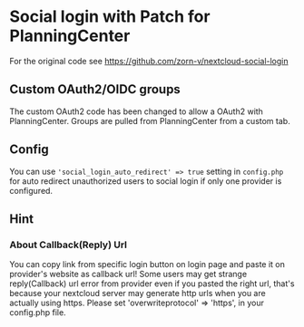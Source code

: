 # Social login with Patch for PlanningCenter

For the original code see https://github.com/zorn-v/nextcloud-social-login

## Custom OAuth2/OIDC groups

The custom OAuth2 code has been changed to allow a OAuth2 with PlanningCenter. 
Groups are pulled from PlanningCenter from a custom tab.

## Config

You can use `'social_login_auto_redirect' => true` setting in `config.php` for auto redirect unauthorized users to social login if only one provider is configured.

## Hint

### About Callback(Reply) Url
You can copy link from specific login button on login page and paste it on provider's website as callback url!
Some users may get strange reply(Callback) url error from provider even if you pasted the right url, that's because your nextcloud server may generate http urls when you are actually using https.
Please set 'overwriteprotocol' => 'https', in your config.php file.
